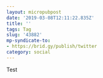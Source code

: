 ```yaml
---
layout: micropubpost
date: '2019-03-08T12:11:22.835Z'
title: ''
tags: Tag
slug: '43882'
mp-syndicate-to:
- https://brid.gy/publish/twitter
category: social
---
```

Test
